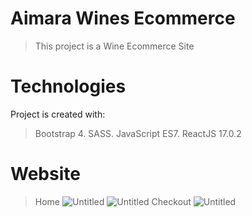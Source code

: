 # Aimara Wines Ecommerce
> This project is a Wine Ecommerce Site
# Technologies
Project is created with:
> Bootstrap 4.
> SASS.
> JavaScript ES7.
> ReactJS 17.0.2
# Website
> Home
> ![Untitled](https://user-images.githubusercontent.com/68148163/113787684-d4651580-977e-11eb-9eb4-b783aed43299.png)
> ![Untitled](https://user-images.githubusercontent.com/68148163/113787841-1a21de00-977f-11eb-970a-eb390e41de96.png)
> Checkout
> ![Untitled](https://user-images.githubusercontent.com/68148163/113787993-708f1c80-977f-11eb-978e-551238f9ac3a.png)
